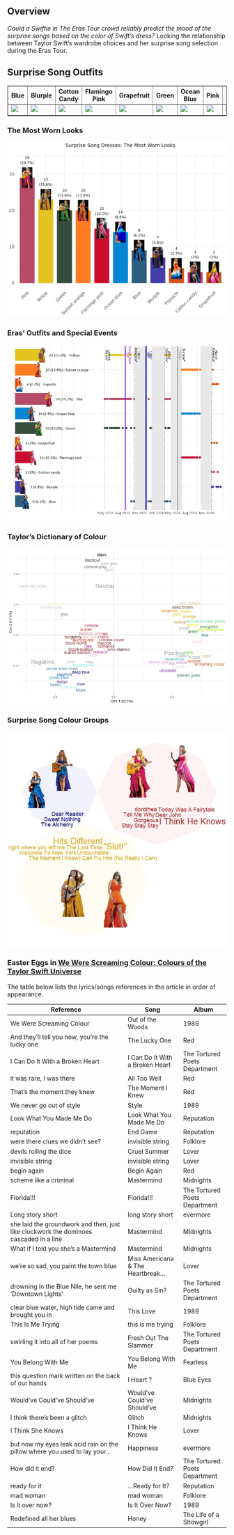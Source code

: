 ## Overview

*Could a Swiftie in The Eras Tour crowd reliably predict the mood of the surprise
songs based on the color of Swift’s dress?* Looking the relationship
between Taylor Swift’s wardrobe choices and her surprise song selection
during the Eras Tour.

## Surprise Song Outfits

<table border="1">
<tr>
<th>
Blue
</th>
<th>
Blurple
</th>
<th>
Cotton Candy
</th>
<th>
Flamingo Pink
</th>
<th>
Grapefruit
</th>
<th>
Green
</th>
<th>
Ocean Blue
</th>
<th>
Pink
</th>
<th>
Popsicle
</th>
<th>
Sunset Orange
</th>
<th>
Yellow
</th>
</tr>
<tr>
<td>
<img src="https://github.com/marina-klemm/screamingcolour/blob/main/dress_images/images_no_background/Blue.png?raw=true" width="100">
</td>
<td>
<img src="https://github.com/marina-klemm/screamingcolour/blob/main/dress_images/images_no_background/Blurple.png?raw=true" width="100">
</td>
<td>
<img src="https://github.com/marina-klemm/screamingcolour/blob/main/dress_images/images_no_background/Cotton%20candy.png?raw=true" width="100">
</td>
<td>
<img src="https://github.com/marina-klemm/screamingcolour/blob/main/dress_images/images_no_background/Flamingo%20pink.png?raw=true" width="100">
</td>
<td>
<img src="https://github.com/marina-klemm/screamingcolour/blob/main/dress_images/images_no_background/Grapefruit.png?raw=true" width="100">
</td>
<td>
<img src="https://github.com/marina-klemm/screamingcolour/blob/main/dress_images/images_no_background/Green.png?raw=true" width="100">
</td>
<td>
<img src="https://github.com/marina-klemm/screamingcolour/blob/main/dress_images/images_no_background/Ocean%20blue.png?raw=true" width="100">
</td>
<td>
<img src="https://github.com/marina-klemm/screamingcolour/blob/main/dress_images/images_no_background/Pink.png?raw=true" width="100">
</td>
<td>
<img src="https://github.com/marina-klemm/screamingcolour/blob/main/dress_images/images_no_background/Popsicle.png?raw=true" width="100">
</td>
<td>
<img src="https://github.com/marina-klemm/screamingcolour/blob/main/dress_images/images_no_background/Sunset%20orange.png?raw=true" width="100">
</td>
<td>
<img src="https://github.com/marina-klemm/screamingcolour/blob/main/dress_images/images_no_background/Yellow.png?raw=true" width="100">
</td>
</tr>
</table>

### The Most Worn Looks

![](https://github.com/cmjt/studyinswift/blob/cmjt/plots/the-most-worn-looks.png?raw=true)

### Eras’ Outfits and Special Events

![](https://github.com/cmjt/studyinswift/blob/cmjt/plots/outfits-events.jpeg?raw=true)

### Taylor’s Dictionary of Colour

![](https://github.com/cmjt/studyinswift/blob/cmjt/plots/coa_dictionary.jpeg?raw=true)

### Surprise Song Colour Groups

![](https://github.com/cmjt/studyinswift/blob/cmjt/plots/surprise_colour_groups.jpeg?raw=true)

### Easter Eggs in [We Were Screaming Colour: Colours of the Taylor Swift Universe]()

The table below lists the lyrics/songs references in the article in
order of appearance.

<table>
<colgroup>
<col style="width: 53%" />
<col style="width: 25%" />
<col style="width: 21%" />
</colgroup>
<thead>
<tr>
<th>Reference</th>
<th>Song</th>
<th>Album</th>
</tr>
</thead>
<tbody>
<tr>
<td>We Were Screaming Colour</td>
<td>Out of the Woods</td>
<td>1989</td>
</tr>
<tr>
<td>And they’ll tell you now, you’re the lucky one</td>
<td>The Lucky One</td>
<td>Red</td>
</tr>
<tr>
<td>I Can Do It With a Broken Heart</td>
<td>I Can Do It With a Broken Heart</td>
<td>The Tortured Poets Department</td>
</tr>
<tr>
<td>it was rare, I was there</td>
<td>All Too Well</td>
<td>Red</td>
</tr>
<tr>
<td>That’s the moment they knew</td>
<td>The Moment I Knew</td>
<td>Red</td>
</tr>
<tr>
<td>We never go out of style</td>
<td>Style</td>
<td>1989</td>
</tr>
<tr>
<td>Look What You Made Me Do</td>
<td>Look What You Made Me Do</td>
<td>Reputation</td>
</tr>
<tr>
<td>reputation</td>
<td>End Game</td>
<td>Reputation</td>
</tr>
<tr>
<td>were there clues we didn’t see?</td>
<td>invisible string</td>
<td>Folklore</td>
</tr>
<tr>
<td>devils rolling the dice</td>
<td>Cruel Summer</td>
<td>Lover</td>
</tr>
<tr>
<td>invisible string</td>
<td>invisible string</td>
<td>Lover</td>
</tr>
<tr>
<td>begin again</td>
<td>Begin Again</td>
<td>Red</td>
</tr>
<tr>
<td>scheme like a criminal</td>
<td>Mastermind</td>
<td>Midnights</td>
</tr>
<tr>
<td>Florida!!!</td>
<td>Florida!!!</td>
<td>The Tortured Poets Department</td>
</tr>
<tr>
<td>Long story short</td>
<td>long story short</td>
<td>evermore</td>
</tr>
<tr>
<td>she laid the groundwork and then, just like clockwork the
dominoes cascaded in a line</td>
<td>Mastermind</td>
<td>Midnights</td>
</tr>
<tr>
<td>What if I told you she’s a Mastermind</td>
<td>Mastermind</td>
<td>Midnights</td>
</tr>
<tr>
<td>we’re so sad, you paint the town blue</td>
<td>Miss Americana &amp; The Heartbreak…</td>
<td>Lover</td>
</tr>
<tr>
<td>drowning in the Blue Nile, he sent me ‘Downtown Lights’</td>
<td>Guilty as Sin?</td>
<td>The Tortured Poets Department</td>
</tr>
<tr>
<td>clear blue water, high tide came and brought you in</td>
<td>This Love</td>
<td>1989</td>
</tr>
<tr>
<td>This Is Me Trying</td>
<td>this is me trying</td>
<td>Folklore</td>
</tr>
<tr>
<td>swirling it into all of her poems</td>
<td>Fresh Out The Slammer</td>
<td>The Tortured Poets Department</td>
</tr>
<tr>
<td>You Belong With Me</td>
<td>You Belong With Me</td>
<td>Fearless</td>
</tr>
<tr>
<td>this question mark written on the back of our hands</td>
<td>I Heart ?</td>
<td>Blue Eyes</td>
</tr>
<tr>
<td>Would’ve Could’ve Should’ve</td>
<td>Would’ve Could’ve Should’ve</td>
<td>Midnights</td>
</tr>
<tr>
<td>I think there’s been a glitch</td>
<td>Glitch</td>
<td>Midnights</td>
</tr>
<tr>
<td>I Think She Knows</td>
<td>I Think He Knows</td>
<td>Lover</td>
</tr>
<tr>
<td>but now my eyes leak acid rain on the pillow where you used to lay
your…</td>
<td>Happiness</td>
<td>evermore</td>
</tr>
<tr>
<td>How did it end?</td>
<td>How Did It End?</td>
<td>The Tortured Poets Department</td>
</tr>
<tr>
<td>ready for it</td>
<td>…Ready for It?</td>
<td>Reputation</td>
</tr>
<tr>
<td>mad woman</td>
<td>mad woman</td>
<td>Folklore</td>
</tr>
<tr>
<td>Is it over now?</td>
<td>Is It Over Now?</td>
<td>1989</td>
</tr>
<tr>
<td>Redefined all her blues</td>
<td>Honey</td>
<td>The Life of a Showgirl</td>
</tr>
</tbody>
</table>


